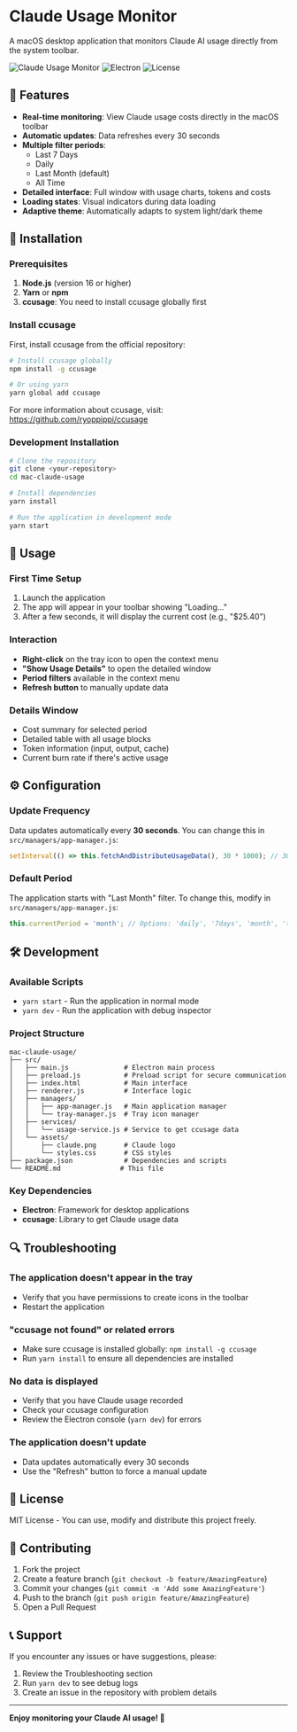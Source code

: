# Claude Usage Monitor

A macOS desktop application that monitors Claude AI usage directly from the system toolbar.

![Claude Usage Monitor](https://img.shields.io/badge/Platform-macOS-blue)
![Electron](https://img.shields.io/badge/Built%20with-Electron-blue)
![License](https://img.shields.io/badge/License-MIT-green)

## 📱 Features

- **Real-time monitoring**: View Claude usage costs directly in the macOS toolbar
- **Automatic updates**: Data refreshes every 30 seconds
- **Multiple filter periods**: 
  - Last 7 Days
  - Daily
  - Last Month (default)
  - All Time
- **Detailed interface**: Full window with usage charts, tokens and costs
- **Loading states**: Visual indicators during data loading
- **Adaptive theme**: Automatically adapts to system light/dark theme

## 🚀 Installation

### Prerequisites

1. **Node.js** (version 16 or higher)
2. **Yarn** or **npm**
3. **ccusage**: You need to install ccusage globally first

### Install ccusage

First, install ccusage from the official repository:

```bash
# Install ccusage globally
npm install -g ccusage

# Or using yarn
yarn global add ccusage
```

For more information about ccusage, visit: https://github.com/ryoppippi/ccusage

### Development Installation

```bash
# Clone the repository
git clone <your-repository>
cd mac-claude-usage

# Install dependencies
yarn install

# Run the application in development mode
yarn start
```

## 🔧 Usage

### First Time Setup
1. Launch the application
2. The app will appear in your toolbar showing "Loading..."
3. After a few seconds, it will display the current cost (e.g., "$25.40")

### Interaction
- **Right-click** on the tray icon to open the context menu
- **"Show Usage Details"** to open the detailed window
- **Period filters** available in the context menu
- **Refresh button** to manually update data

### Details Window
- Cost summary for selected period
- Detailed table with all usage blocks
- Token information (input, output, cache)
- Current burn rate if there's active usage

## ⚙️ Configuration

### Update Frequency
Data updates automatically every **30 seconds**. You can change this in `src/managers/app-manager.js`:

```javascript
setInterval(() => this.fetchAndDistributeUsageData(), 30 * 1000); // 30 seconds
```

### Default Period
The application starts with "Last Month" filter. To change this, modify in `src/managers/app-manager.js`:

```javascript
this.currentPeriod = 'month'; // Options: 'daily', '7days', 'month', 'total'
```

## 🛠️ Development

### Available Scripts

- `yarn start` - Run the application in normal mode
- `yarn dev` - Run the application with debug inspector

### Project Structure

```
mac-claude-usage/
├── src/
│   ├── main.js              # Electron main process
│   ├── preload.js           # Preload script for secure communication
│   ├── index.html           # Main interface
│   ├── renderer.js          # Interface logic
│   ├── managers/
│   │   ├── app-manager.js   # Main application manager
│   │   └── tray-manager.js  # Tray icon manager
│   ├── services/
│   │   └── usage-service.js # Service to get ccusage data
│   └── assets/
│       ├── claude.png       # Claude logo
│       └── styles.css       # CSS styles
├── package.json             # Dependencies and scripts
└── README.md               # This file
```

### Key Dependencies

- **Electron**: Framework for desktop applications
- **ccusage**: Library to get Claude usage data

## 🔍 Troubleshooting

### The application doesn't appear in the tray
- Verify that you have permissions to create icons in the toolbar
- Restart the application

### "ccusage not found" or related errors
- Make sure ccusage is installed globally: `npm install -g ccusage`
- Run `yarn install` to ensure all dependencies are installed

### No data is displayed
- Verify that you have Claude usage recorded
- Check your ccusage configuration
- Review the Electron console (`yarn dev`) for errors

### The application doesn't update
- Data updates automatically every 30 seconds
- Use the "Refresh" button to force a manual update

## 📝 License

MIT License - You can use, modify and distribute this project freely.

## 🤝 Contributing

1. Fork the project
2. Create a feature branch (`git checkout -b feature/AmazingFeature`)
3. Commit your changes (`git commit -m 'Add some AmazingFeature'`)
4. Push to the branch (`git push origin feature/AmazingFeature`)
5. Open a Pull Request

## 📞 Support

If you encounter any issues or have suggestions, please:
1. Review the Troubleshooting section
2. Run `yarn dev` to see debug logs
3. Create an issue in the repository with problem details

---

**Enjoy monitoring your Claude AI usage! 🚀**
